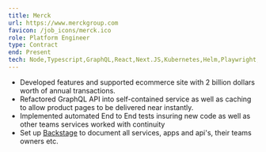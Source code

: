 ```yaml
---
title: Merck
url: https://www.merckgroup.com
favicon: /job_icons/merck.ico
role: Platform Engineer
type: Contract
end: Present
tech: Node,Typescript,GraphQL,React,Next.JS,Kubernetes,Helm,Playwright,Gitlab,CI,Backstage
---
```


- Developed features and supported ecommerce site with 2 billion dollars worth
  of annual transactions.
- Refactored GraphQL API into self-contained service as well as caching to allow
  product pages to be delivered near instantly.
- Implemented automated End to End tests insuring new code as well as other
  teams services worked with continuity
- Set up [Backstage](https://backstage.io/) to document all services, apps and
  api's, their teams owners etc.
